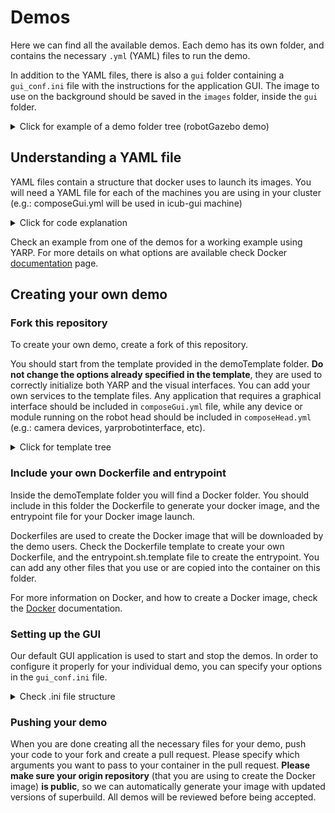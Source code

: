 # Demos

Here we can find all the available demos. Each demo has its own folder, and contains the necessary `.yml` (YAML) files to run the demo.

In addition to the YAML files, there is also a `gui` folder containing a `gui_conf.ini` file with the instructions for the application GUI. The image to use on the background should be saved in the `images` folder, inside the `gui` folder.

<details>
<summary>Click for example of a demo folder tree (robotGazebo demo) </summary>

```bash
├── composeGui.yml
├── composeHead.yml
├── gui
│   ├── gui_conf.ini
│   └── images
│       ├── gazebo-simulator.png
│       └── Icon.ico
└── main.yml
```

</details>


## Understanding a YAML file

YAML files contain a structure that docker uses to launch its images. You will need a YAML file for each of the machines you are using in your cluster (e.g.: composeGui.yml will be used in icub-gui machine)

<details>
<summary>Click for code explanation</summary>

```yml
>This is the version of compose file to use
version: "3.8" 

>We can define our own service here (it has to be defined before you run services, below)
name\_of\_service: &pointer\_to\_service 

>  Here is where you write the docker image name that you want to run.
  image: name\_of\_image\_or\_dockerhub\_link:version\_or\_tag 

>  Indicate here the ports you want to open for this service
  ports:
    - "6379" 

>  You can define or specify which environment variables will be available inside the container here
  environment: 
    - ENVIRONMENT\_VARIABLE=VALUE

>  Here we specify if the service is using a volume outside the container, which volume and what files inside that volume
  volumes:
    - volume\_name:/path/to/directory/or/file 

>  we can specify the network connection to run the service on
  networks:
    - hostnet 

>  We can specify the options when running multiple containers from the same image. Only used on Docker Swarm
  deploy: 

>Initialization of the services to run on this (and only this!) machine
services: 

>  You can also define your service here instead
>  Name of the service - you can use any name that makes sense
  service1: 
    image: 
    ports:
    networks:
    deploy:
    volumes:

>  In case you specify your service before "services:"...
  service2: 
  
>    Use this to point to your service. The options in your service will be used
    <<: \*pointer\_to\_service 

>Here we specify the networks to be used in this application, and configure their options
networks: 
  hostnet:
    external: true
    name: host

>the list of volumes that can be used by the containers is specified here, along with their respective options
volumes: 
  volume\_name:
```
</details>

Check an example from one of the demos for a working example using YARP. For more details on what options are available check Docker [documentation](https://docs.docker.com/compose/compose-file/) page.


## Creating your own demo

### Fork this repository

To create your own demo, create a fork of this repository.

You should start from the template provided in the demoTemplate folder. **Do not change the options already specified in the template**, they are used to correctly initialize both YARP and the visual interfaces. You can add your own services to the template files. Any application that requires a graphical interface should be included in `composeGui.yml` file, while any device or module running on the robot head should be included in `composeHead.yml` (e.g.: camera devices, yarprobotinterface, etc).

<details>
<summary>Click for template tree </summary>

```bash
.
├── composeGui.yml.template
├── composeHead.yml.template
├── Docker
│   ├── Dockerfile.template
│   └── entrypoint.sh.template
├── gui
│   ├── gui_conf.ini.template
│   └── images
└── main.yml.template
```

</details>


### Include your own Dockerfile and entrypoint

Inside the demoTemplate folder you will find a Docker folder. You should include in this folder the Dockerfile to generate your docker image, and the entrypoint file for your Docker image launch.

Dockerfiles are used to create the Docker image that will be downloaded by the demo users. Check the Dockerfile template to create your own Dockerfile, and the entrypoint.sh.template file to create the entrypoint. You can add any other files that you use or are copied into the container on this folder.

For more information on Docker, and how to create a Docker image, check the [Docker](https://docs.docker.com/) documentation.


### Setting up the GUI

Our default GUI application is used to start and stop the demos. In order to configure it properly for your individual demo, you can specify your options in the `gui_conf.ini` file.

<details>
<summary>Check .ini file structure</summary>

```
[setup]  
>Title that will show in the GUI
title "Name of your application"

[top options] 
>path to the image illustrating your demo, to be used as the background image in the GUI
ImageName "images/your\_demo\_image.png" 
 
[right options]
>The option string is sent directly to the container as an environment variable called APPSAWAY_OPTIONS, make sure your container is ready to process it!!!
radioButton "option" 
```

We recommend that you include a title and image for your demo. If your demo needs no other options, you can ignore the `right options` section.

</details>


### Pushing your demo

When you are done creating all the necessary files for your demo, push your code to your fork and create a pull request. Please specify which arguments you want to pass to your container in the pull request. **Please make sure your origin repository** (that you are using to create the Docker image) **is public**, so we can automatically generate your image with updated versions of superbuild. All demos will be reviewed before being accepted.


